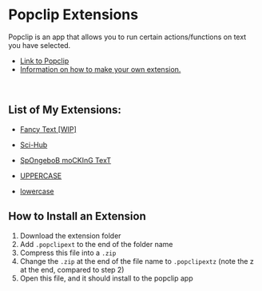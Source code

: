 # Popclip Extensions

Popclip is an app that allows you to run certain actions/functions on text you have selected.
- [Link to Popclip](https://pilotmoon.com/popclip/)
- [Information on how to make your own extension.](https://github.com/pilotmoon/PopClip-Extensions)

<br>

## List of My Extensions:

- [Fancy Text [WIP]](/Fancy%20Text)

- [Sci-Hub](/Sci-Hub)

- [SpOngeboB moCKInG TexT](/SpOngeboB%20moCKInG%20TexT)

- [UPPERCASE](/UPPERCASE)

- [lowercase](/lowercase)

## How to Install an Extension

1. Download the extension folder
2. Add `.popclipext` to the end of the folder name
3. Compress this file into a `.zip`
4. Change the `.zip` at the end of the file name to `.popclipextz` (note the z at the end, compared to step 2)
5. Open this file, and it should install to the popclip app
